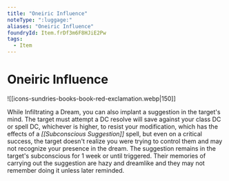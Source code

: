 ```yaml
---
title: "Oneiric Influence"
noteType: ":luggage:"
aliases: "Oneiric Influence"
foundryId: Item.frDf3m6F8HJiE2Pw
tags:
  - Item
---
```


# Oneiric Influence
![[icons-sundries-books-book-red-exclamation.webp|150]]

While Infiltrating a Dream, you can also implant a suggestion in the target's mind. The target must attempt a DC resolve will save against your class DC or spell DC, whichever is higher, to resist your modification, which has the effects of a _[[Subconscious Suggestion]]_ spell, but even on a critical success, the target doesn't realize you were trying to control them and may not recognize your presence in the dream. The suggestion remains in the target's subconscious for 1 week or until triggered. Their memories of carrying out the suggestion are hazy and dreamlike and they may not remember doing it unless later reminded.

